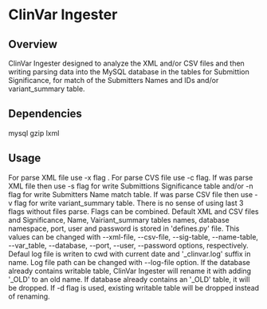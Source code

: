 # ClinVar Ingester

## Overview

ClinVar Ingester designed to analyze the XML and/or CSV files and then writing parsing data into the MySQL database in the tables for Submittion Significance, for match of the Submitters Names and IDs and/or variant_summary table.

## Dependencies

mysql
gzip
lxml

## Usage

For parse XML file use -x flag .
For parse CVS file use -c flag.
If was parse XML file then use -s flag for write Submittions Significance table and/or -n flag for write  Submitters Name match table.
If was parse CSV file then use -v flag for write variant_summary table.
There is no sense of using last 3 flags without files parse. Flags can be combined.
Default XML and CSV files and Significance, Name, Vairiant_summary tables names, database namespace, port, user and password is stored in 'defines.py' file. This values can be changed with --xml-file, --csv-file, --sig-table, --name-table, --var_table, --database, --port, --user, --password options, respectively.
Defaul log file is writen to cwd with current date and '_clinvar.log' suffix in name. Log file path can be changed with --log-file option.
If the database already contains writable table, ClinVar Ingester will rename it with adding '_OLD' to an old name. If database already contains an '_OLD' table, it will be dropped. If -d flag is used, existing writable table will be dropped instead of renaming.
